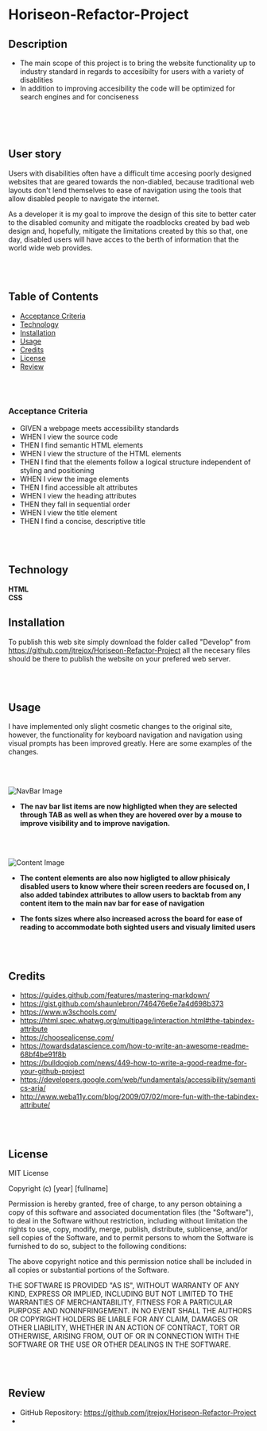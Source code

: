 # Horiseon-Refactor-Project

## Description

* The main scope of this project is to bring the website functionality up to industry standard in regards to accesibilty for users with a variety of disablities 
* In addition to improving accesibility the code will be optimized for search engines and for conciseness


<br>
<br>
<br>

## User story

  Users with disabilities often have a difficult time accesing poorly designed websites that are geared towards the non-diabled, because traditional web layouts don't lend themselves to ease of navigation using the tools that allow disabled people to navigate the internet.

  As a developer it is my goal to improve the design of this site to better cater to the disabled comunity and mitigate the roadblocks created by bad web design and, hopefully, mitigate the limitations created by this so that, one day, disabled users will have acces to the berth of information that the world wide web provides.

<br>
<br>

## Table of Contents
* [Acceptance Criteria](#Acceptance)
* [Technology](#Technology)
* [Installation](#Installation)
* [Usage](Usage)
* [Credits](Credits)
* [License](License)
* [Review](Review)


<br>
<br>

### Acceptance Criteria

* GIVEN a webpage meets accessibility standards
* WHEN I view the source code
* THEN I find semantic HTML elements
* WHEN I view the structure of the HTML elements
* THEN I find that the elements follow a logical structure independent of styling and positioning
* WHEN I view the image elements
* THEN I find accessible alt attributes
* WHEN I view the heading attributes
* THEN they fall in sequential order
* WHEN I view the title element
* THEN I find a concise, descriptive title

<br>
<Br>

## Technology
**HTML**
<br>
**CSS**

## Installation
To publish this web site simply download the folder called "Develop" from https://github.com/jtrejox/Horiseon-Refactor-Project all the necesary files should be there to publish the website on your prefered web server.

<br>
<br>

## Usage
I have implemented only slight cosmetic changes to the original site, however, the functionality for keyboard navigation and navigation using visual prompts has been improved greatly. Here are some examples of the changes.

<br>
<br>

![NavBar Image](../Horiseon-Refactor-Project/Assets/Navbar.jpg)
* **The nav bar list items are now highligted when they are selected through TAB as well as when they are hovered over by a mouse to improve visibility and to improve navigation.**

<br>
<br>

![Content Image](../Horiseon-Refactor-Project/Assets/Content.jpg)

* **The content elements are also now higligted to allow phisicaly disabled users to know where their screen reeders are focused on, I also added tabindex attributes to allow users to backtab from any content item to the main nav bar for ease of navigation**

* **The fonts sizes where also increased across the board for ease of reading to accommodate both sighted users and visualy limited users** 

<br><br>

## Credits

* https://guides.github.com/features/mastering-markdown/
* https://gist.github.com/shaunlebron/746476e6e7a4d698b373
* https://www.w3schools.com/
* https://html.spec.whatwg.org/multipage/interaction.html#the-tabindex-attribute
* https://choosealicense.com/
* https://towardsdatascience.com/how-to-write-an-awesome-readme-68bf4be91f8b
* https://bulldogjob.com/news/449-how-to-write-a-good-readme-for-your-github-project
* https://developers.google.com/web/fundamentals/accessibility/semantics-aria/
* http://www.weba11y.com/blog/2009/07/02/more-fun-with-the-tabindex-attribute/

<br><br>

## License
MIT License

Copyright (c) [year] [fullname]

Permission is hereby granted, free of charge, to any person obtaining a copy
of this software and associated documentation files (the "Software"), to deal
in the Software without restriction, including without limitation the rights
to use, copy, modify, merge, publish, distribute, sublicense, and/or sell
copies of the Software, and to permit persons to whom the Software is
furnished to do so, subject to the following conditions:

The above copyright notice and this permission notice shall be included in all
copies or substantial portions of the Software.

THE SOFTWARE IS PROVIDED "AS IS", WITHOUT WARRANTY OF ANY KIND, EXPRESS OR
IMPLIED, INCLUDING BUT NOT LIMITED TO THE WARRANTIES OF MERCHANTABILITY,
FITNESS FOR A PARTICULAR PURPOSE AND NONINFRINGEMENT. IN NO EVENT SHALL THE
AUTHORS OR COPYRIGHT HOLDERS BE LIABLE FOR ANY CLAIM, DAMAGES OR OTHER
LIABILITY, WHETHER IN AN ACTION OF CONTRACT, TORT OR OTHERWISE, ARISING FROM,
OUT OF OR IN CONNECTION WITH THE SOFTWARE OR THE USE OR OTHER DEALINGS IN THE
SOFTWARE.

<br><br>

## Review

* GitHub Repository: https://github.com/jtrejox/Horiseon-Refactor-Project
* 